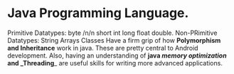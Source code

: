 # Java Programming Language.
 Primitive Datatypes:
    byte /n/n
    short
    int
    long
    float
    double.
Non-PRimitive Datatypes:
    String
    Arrays
    Classes
 Have a firm grip of how **Polymorphism and Inheritance** work in java. These are pretty central to Android development. Also, having an understanding of **java _memory optimization_ and _Threading**_ are useful skills for writing more advanced applications.
